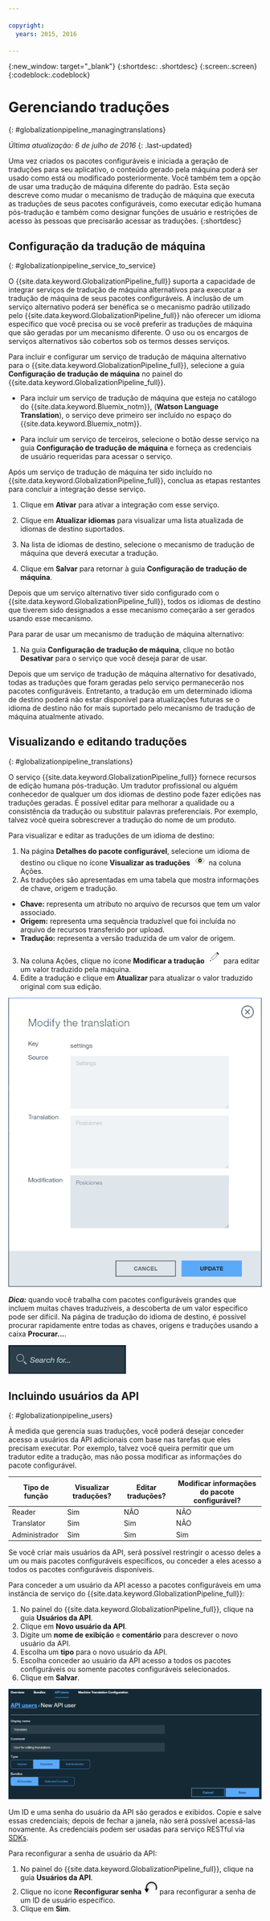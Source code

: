```yaml
---

copyright:
  years: 2015, 2016

---
```


{:new_window: target="_blank"}
{:shortdesc: .shortdesc}
{:screen:.screen}
{:codeblock:.codeblock}

# Gerenciando traduções
{: #globalizationpipeline_managingtranslations}

*Última atualização: 6 de julho de 2016*
{: .last-updated}

Uma vez criados os pacotes configuráveis e iniciada a geração de traduções para seu aplicativo, o conteúdo gerado pela máquina poderá ser usado como está ou modificado posteriormente. Você também tem a opção de usar uma tradução de máquina diferente do padrão. Esta seção descreve como mudar o mecanismo de tradução de máquina que executa as traduções de seus pacotes configuráveis, como executar edição humana pós-tradução e também como designar funções de usuário e restrições de acesso às pessoas que precisarão acessar as traduções.
{:shortdesc}

## Configuração da tradução de máquina
{: #globalizationpipeline_service_to_service}

O {{site.data.keyword.GlobalizationPipeline_full}} suporta a capacidade de integrar serviços de tradução de máquina alternativos para executar a tradução de máquina de seus pacotes configuráveis. A inclusão de um serviço alternativo poderá ser benéfica se o mecanismo padrão utilizado pelo {{site.data.keyword.GlobalizationPipeline_full}} não oferecer um idioma específico que você precisa ou se você preferir as traduções de máquina que são geradas por um mecanismo diferente. O uso ou os encargos de serviços alternativos são cobertos sob os termos desses serviços.

Para incluir e configurar um serviço de tradução de máquina alternativo para o {{site.data.keyword.GlobalizationPipeline_full}}, selecione a guia **Configuração de tradução de máquina** no painel do {{site.data.keyword.GlobalizationPipeline_full}}.

* Para incluir um serviço de tradução de máquina que esteja no catálogo do {{site.data.keyword.Bluemix_notm}}, (**Watson Language Translation**), o serviço deve primeiro ser incluído no espaço do {{site.data.keyword.Bluemix_notm}}.

* Para incluir um serviço de terceiros, selecione o botão desse serviço na guia **Configuração de tradução de máquina** e forneça as credenciais de usuário requeridas para acessar o serviço.

Após um serviço de tradução de máquina ter sido incluído no {{site.data.keyword.GlobalizationPipeline_full}}, conclua as etapas restantes para concluir a integração desse serviço.

1. Clique em **Ativar** para ativar a integração com esse serviço.

2. Clique em **Atualizar idiomas** para visualizar uma lista atualizada de idiomas de destino suportados.

3. Na lista de idiomas de destino, selecione o mecanismo de tradução de máquina que deverá executar a tradução.

4. Clique em **Salvar** para retornar à guia **Configuração de tradução de máquina**.

Depois que um serviço alternativo tiver sido configurado com o {{site.data.keyword.GlobalizationPipeline_full}}, todos os idiomas de destino que tiverem sido designados a esse mecanismo começarão a ser gerados usando esse mecanismo. 

Para parar de usar um mecanismo de tradução de máquina alternativo:

1. Na guia **Configuração de tradução de máquina**, clique no
botão **Desativar** para o serviço que você deseja parar de usar.

Depois que um serviço de tradução de máquina alternativo for desativado, todas as traduções que foram geradas pelo serviço permanecerão nos pacotes configuráveis. Entretanto, a tradução em um determinado idioma de destino poderá não estar disponível para atualizações futuras se o idioma de destino não for mais suportado pelo mecanismo de tradução de máquina atualmente ativado.

<!-- Review comment: When you disable an engine, do you need to go back and reconfigure the languages?? Does it go back to the default engine? What happens? -->

## Visualizando e editando traduções
{: #globalizationpipeline_translations}

O serviço {{site.data.keyword.GlobalizationPipeline_full}} fornece recursos
de edição humana pós-tradução. Um tradutor profissional ou alguém conhecedor de qualquer
um dos idiomas de destino pode fazer edições nas traduções geradas. É possível editar
para melhorar a qualidade ou a consistência da tradução ou substituir palavras
preferenciais. Por exemplo, talvez você queira sobrescrever a tradução do nome de um
produto.

Para visualizar e editar as traduções de um idioma de destino:

1. Na página **Detalhes do pacote configurável**, selecione um idioma de destino ou clique no ícone **Visualizar as traduções** ![Selecione o ícone Visualizar traduções para visualizar as traduções de um idioma de destino](images/viewProjectDetailIcon.png) na coluna Ações.
2. As traduções são apresentadas em uma tabela que mostra informações de chave, origem e tradução.
 * **Chave:** representa um atributo no arquivo de recursos que tem um valor associado.
 * **Origem:** representa uma sequência traduzível que foi incluída no arquivo de recursos transferido por upload.
 * **Tradução:** representa a versão traduzida de um valor de origem.
3. Na coluna Ações, clique no ícone **Modificar a tradução** ![Selecione o ícone Modificar a tradução para editar as traduções de um determinado par de chave/valor.](images/editIcon.png) para editar um valor traduzido pela máquina.
4. Edite a tradução e clique em **Atualizar** para atualizar o valor traduzido original com sua edição.

![A janela da caixa de diálogo Modificar tradução fornece uma maneira simples de editar as traduções.](images/editTranslation.png) 

***Dica:*** quando você trabalha com pacotes configuráveis grandes que incluem muitas chaves traduzíveis, a descoberta de um valor específico pode ser difícil. Na página de tradução do idioma de destino, é possível procurar rapidamente entre todas as chaves, origens e traduções usando a caixa **Procurar...**.

![Use a caixa de procura que é fornecida na página de tradução do idioma de destino para procurar as chaves, origens, traduções ou as três em um idioma de destino.](images/search.png) 


## Incluindo usuários da API
{: #globalizationpipeline_users}

À medida que gerencia suas traduções, você poderá desejar conceder acesso a usuários da API adicionais com base nas tarefas que eles precisam executar. Por exemplo, talvez você queira permitir que um tradutor edite a tradução, mas não possa modificar as informações do pacote configurável.

| Tipo de função | Visualizar traduções? | Editar traduções? | Modificar informações do pacote configurável? |
|-----------|--------------------|--------------------|----------------------------|
| Reader | Sim | NÃO | NÃO |
| Translator | Sim | Sim | NÃO |
| Administrador | Sim | Sim | Sim |

Se você criar mais usuários da API, será possível restringir o acesso deles a um ou mais pacotes configuráveis específicos, ou conceder a eles acesso a todos os pacotes configuráveis disponíveis.

Para conceder a um usuário da API acesso a pacotes configuráveis em uma instância
de serviço do {{site.data.keyword.GlobalizationPipeline_full}}:

1. No painel do {{site.data.keyword.GlobalizationPipeline_full}}, clique na guia **Usuários da API**.
2. Clique em **Novo usuário da API**.
3. Digite um **nome de exibição** e **comentário** para descrever o novo usuário da API.
4. Escolha um **tipo** para o novo usuário da API.
5. Escolha conceder ao usuário da API acesso a todos os pacotes configuráveis ou somente pacotes configuráveis selecionados.
6. Clique em **Salvar**.

![Conclua o fórum para criar um novo usuário da API.](images/newUser.png)

Um ID e uma senha do usuário da API são gerados e exibidos. Copie e salve essas credenciais; depois de fechar a janela, não será possível acessá-las novamente. As credenciais podem ser usadas para serviço RESTful via [SDKs](https://github.com/IBM-Bluemix/gp-common). 

Para reconfigurar a senha de usuário da API:

1. No painel do {{site.data.keyword.GlobalizationPipeline_full}}, clique na guia **Usuários da API**.
2. Clique no ícone **Reconfigurar senha** ![Selecione este ícone para reconfigurar a senha dos usuários da API](images/resetPW.png) para reconfigurar a senha de um ID de usuário específico. 
3. Clique
em **Sim**. 
